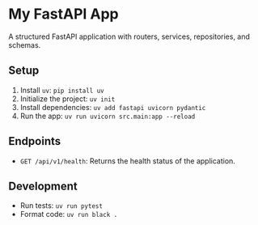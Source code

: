 # My FastAPI App

A structured FastAPI application with routers, services, repositories, and schemas.

## Setup
1. Install `uv`: `pip install uv`
2. Initialize the project: `uv init`
3. Install dependencies: `uv add fastapi uvicorn pydantic`
4. Run the app: `uv run uvicorn src.main:app --reload`

## Endpoints
- `GET /api/v1/health`: Returns the health status of the application.

## Development
- Run tests: `uv run pytest`
- Format code: `uv run black .`
